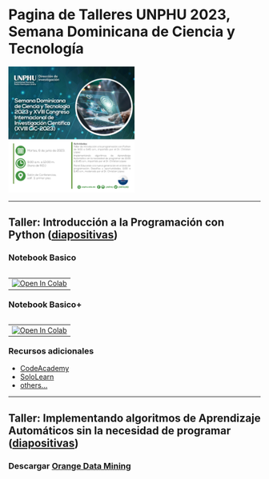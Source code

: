 # Pagina de Talleres UNPHU 2023, Semana Dominicana de Ciencia y Tecnología  

<div class="figure">
<img src="https://github.com/lopezbec/UNPHU_2023_Talleres/blob/main/Semana%20cienti%CC%81fica%202023%20(3).jpg" width="50%"  class="center"/>
</div>




___________________________________________________

## Taller:  Introducción a la Programación con Python ([diapositivas](https://github.com/lopezbec/UNPHU_2023_Talleres/blob/main/Taller%20Python%206_6_23.pdf))


### Notebook Basico
<table align="left">
  <td>
    <a href="https://colab.research.google.com/github/lopezbec/UNPHU_2023_Talleres/blob/main/Taller_Introduccion_Python.ipynb" target="_parent"><img src="https://colab.research.google.com/assets/colab-badge.svg" alt="Open In Colab"/></a>
  </td>
   </table>

<br></br>
    
### Notebook Basico+
<table align="left">
  <td>
    <a href="https://colab.research.google.com/github/lopezbec/UNPHU_2023_Talleres/blob/main/Python.ipynb" target="_parent"><img src="https://colab.research.google.com/assets/colab-badge.svg" alt="Open In Colab"/></a>
  </td>
     </table>
<br></br>

  ### Recursos adicionales   
  - [CodeAcademy](https://www.codecademy.com/learn/learn-python-3)
  - [SoloLearn](https://www.sololearn.com/Course/Python/)
  - [others...](https://docs.python-guide.org/intro/learning/)


  ___________________________________________________

## Taller: Implementando algoritmos de Aprendizaje Automáticos sin la necesidad de programar ([diapositivas](https://github.com/lopezbec/UNPHU_2023_Talleres/blob/main/Taller%20ML%206_6_23.pdf))

### Descargar [Orange Data Mining](https://orangedatamining.com/download)

